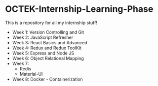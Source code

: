 # OCTEK-Internship-Learning-Phase
This is a repository for all my internship stuff!

- Week 1: Version Controlling and Git
- Week 2: JavaScript Refresher
- Week 3: React Basics and Advanced
- Week 4: Redux and Redux ToolKit
- Week 5: Express and Node JS
- Week 6: Object Relational Mapping
- Week 7:
     - Redis
     - Material-UI
- Week 8: Docker - Containerization
